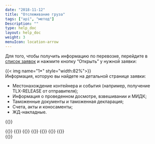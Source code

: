 ```yaml
---
date: "2018-11-12"
title: "Отслеживание груза"
tags: ["api", "метод"]
Description: ""
type: help_doc
layout: help_doc
weight: 3
menuIcon: location-arrow
---
```


Для того, чтобы получить информацию по перевозке, перейдите в <a href="https://my.fesco.com/requests?active" target="_blank">список заявок</a> и нажмите кнопку “Открыть” у нужной заявки:

{{< img name="1*" style="width:82%">}}
<br/>
Информация, которую вы найдете на детальной странице заявки: 

* Местонахождение контейнера и события (например, получение TLX-RELEASE от отправителя);
* Информация о проведенном досмотре, взвешивании и МИДК;
* Таможенные документы и таможенная декларация;
* Счета, акты и коносаменты;
* ЖД-накладные.

{{<isHelpful>}}

{{<seeAlso>}}
    {{<seeAlsoItem link="/tracking/where_container/" target="_blank" text="Где мой контейнер?">}}
    {{<seeAlsoItem link="/tracking/customs_events/" text="Досмотр, взвешивание и МИДК">}}
    {{<seeAlsoItem link="/tracking/customs_documents/" text="Таможенные документы">}}
    {{<seeAlsoItem link="/tracking/custom_declaration/" target="_blank" text="Таможенная декларация">}}
    {{<seeAlsoItem link="/tracking/invoices-and-acts/" text="Счета, акты и коносаменты">}}
    {{<seeAlsoItem link="/tracking/railway_bills/" text="ЖД накладные">}}    
{{</seeAlso>}}




